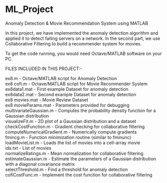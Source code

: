# ML_Project
Anomaly Detection &amp; Movie Recommendation System using MATLAB  


In this project, we have implemented the anomaly detection algorithm and applied it to detect failing servers on a network. In the second part, we use Collaborative Filtering to build a recommender system for movies.   

To get the code running, you would need Octave/MATLAB software on your PC.   


FILES INCLUDED IN THIS PROJECT:-

ex8.m - Octave/MATLAB script for Anomaly Detection  
ex8 cofi.m - Octave/MATLAB script for Movie Recommender System  
ex8data1.mat - First example Dataset for anomaly detection  
ex8data2.mat - Second example Dataset for anomaly detection  
ex8 movies.mat - Movie Review Dataset  
ex8 movieParams.mat - Parameters provided for debugging   
multivariateGaussian.m - Computes the probability density function for a Gaussian distribution   
visualizeFit.m - 2D plot of a Gaussian distribution and a dataset  
checkCostFunction.m - Gradient checking for collaborative filtering   
computeNumericalGradient.m - Numerically compute gradients  
fmincg.m - Function minimization routine (similar to fminunc)   
loadMovieList.m - Loads the list of movies into a cell-array movie    
ids.txt - List of movies  
normalizeRatings.m - Mean normalization for collaborative filtering   
estimateGaussian.m - Estimate the parameters of a Gaussian distribution with a diagonal covariance matrix   
selectThreshold.m - Find a threshold for anomaly detection   
cofiCostFunc.m - Implement the cost function for collaborative filtering  
